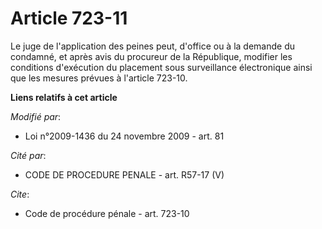 # Article 723-11

Le juge de l'application des peines peut, d'office ou à la demande du condamné, et après avis du procureur de la République,
modifier les conditions d'exécution du placement sous surveillance électronique ainsi que les mesures prévues à l'article
723-10.

**Liens relatifs à cet article**

_Modifié par_:

  - Loi n°2009-1436 du 24 novembre 2009 - art. 81

_Cité par_:

  - CODE DE PROCEDURE PENALE - art. R57-17 (V)

_Cite_:

  - Code de procédure pénale - art. 723-10
